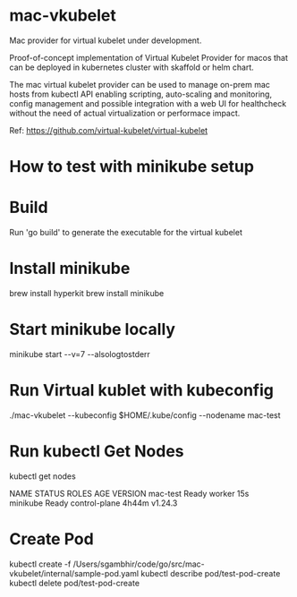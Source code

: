 # mac-vkubelet

Mac provider for virtual kubelet under development.

Proof-of-concept implementation of Virtual Kubelet Provider for macos that can be deployed in kubernetes cluster with skaffold or helm chart.

The mac virtual kubelet provider can be used to manage on-prem mac hosts from kubectl API enabling scripting, auto-scaling and monitoring, config management and possible integration with a web UI for healthcheck without the need of actual virtualization or performace impact. 

Ref: https://github.com/virtual-kubelet/virtual-kubelet


# How to test with minikube setup
# Build
Run 'go build' to generate the executable for the virtual kubelet

# Install minikube
brew install hyperkit
brew install minikube

# Start minikube locally
minikube start --v=7 --alsologtostderr
# Run Virtual kublet with kubeconfig
./mac-vkubelet --kubeconfig $HOME/.kube/config --nodename mac-test

# Run kubectl Get Nodes 
kubectl get nodes


NAME                  STATUS   ROLES           AGE     VERSION
mac-test              Ready    worker          15s     
minikube              Ready    control-plane   4h44m   v1.24.3


# Create Pod
kubectl create -f /Users/sgambhir/code/go/src/mac-vkubelet/internal/sample-pod.yaml
kubectl describe pod/test-pod-create
kubectl delete pod/test-pod-create
